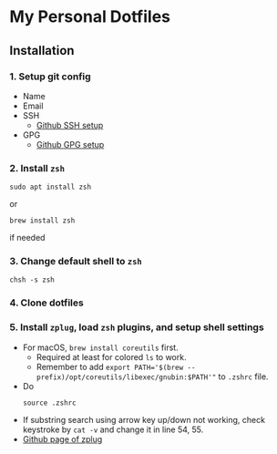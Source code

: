 # My Personal Dotfiles

## Installation

### 1. Setup git config
- Name
- Email
- SSH
    - [Github SSH setup](https://docs.github.com/en/github/authenticating-to-github/connecting-to-github-with-ssh)
- GPG
    - [Github GPG setup](https://docs.github.com/en/github/authenticating-to-github/managing-commit-signature-verification)

### 2. Install `zsh`
```
sudo apt install zsh
```
or
```
brew install zsh
```
if needed

### 3. Change default shell to `zsh`
```
chsh -s zsh
```

### 4. Clone dotfiles

### 5. Install `zplug`, load `zsh` plugins, and setup shell settings
- For macOS, `brew install coreutils` first.
    - Required at least for colored `ls` to work.
    - Remember to add `export PATH='$(brew --prefix)/opt/coreutils/libexec/gnubin:$PATH'"` to `.zshrc` file.
- Do
    ```
    source .zshrc
    ```
- If substring search using arrow key up/down not working, check keystroke by `cat -v` and change it in line 54, 55.
- [Github page of zplug](https://github.com/zplug/zplug)
